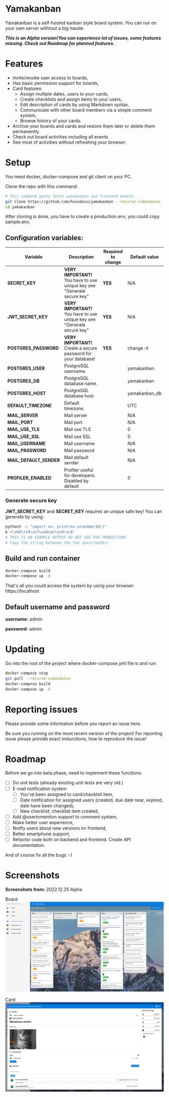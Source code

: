 # Yamakanban

Yamakanban is a self-hosted kanban style board system. You can run on your own server withtout a big hassle.

**_This is an Alpha version!You can experience lot of issues, some features missing. Check out Roadmap for planned features._**

# Features

-   Invite/revoke user access to boards,
-   Has basic permission support for boards,
-   Card features:
    -   Assign multiple dates, users to your cards,
    -   Create checklists and assign items to your users,
    -   Edit description of cards by using Markdown syntax,
    -   Communicate with other board members via a simple comment system,
    -   Browse history of your cards.
-   Archive your boards and cards and restore them later or delete them permanently.
-   Check out board activities including all events
-   See most of activities without refreshing your browser.

# Setup

You need docker, docker-compose and git client on your PC.

Clone the repo with this command:

```bash
# This command gonna fetch yamakanban and frontend module.
git clone https://github.com/husudosu/yamakanban --recurse-submodules
cd yamakanban
```

After cloning is done, you have to create a production.env, you could copy sample.env.

## Configuration variables:

| Variable                | Description                                                              | Required to change | Default value |
| ----------------------- | ------------------------------------------------------------------------ | ------------------ | ------------- |
| **SECRET_KEY**          | **VERY IMPORTANT!** You have to use unique key see "Generate secure key" | **YES**            | N/A           |
| **JWT_SECRET_KEY**      | **VERY IMPORTANT!** You have to use unique key see "Generate secure key" | **YES**            | N/A           |
| **POSTGRES_PASSWORD**   | **VERY IMPORTANT!** Create a secure password for your database!          | **YES**            | change-it     |
| **POSTGRES_USER**       | PostgreSQL username.                                                     |                    | yamakanban    |
| **POSTGRES_DB**         | PostgreSQL database name.                                                |                    | yamakanban    |
| **POSTGRES_HOST**       | PostgreSQL database host.                                                |                    | yamakanban_db |
| **DEFAULT_TIMEZONE**    | Default timezone.                                                        |                    | UTC           |
| **MAIL_SERVER**         | Mail server                                                              |                    | N/A           |
| **MAIL_PORT**           | Mail port                                                                |                    | N/A           |
| **MAIL_USE_TLS**        | Mail use TLS                                                             |                    | 0             |
| **MAIL_USE_SSL**        | Mail use SSL                                                             |                    | 0             |
| **MAIL_USERNAME**       | Mail username                                                            |                    | N/A           |
| **MAIL_PASSWORD**       | Mail password                                                            |                    | N/A           |
| **MAIL_DEFAULT_SENDER** | Mail default sender                                                      |                    | N/A           |
| **PROFILER_ENABLED**    | Profiler useful for developers. Disabled by default                      |                    | 0             |

### Generate secure key

**JWT_SECRET_KEY** and **SECRET_KEY** requires an unique safe key!
You can generate by using:

```bash
python3 -c "import os; print(os.urandom(10))"
b'=\xb0\x19\xcf\xa8LAz\xc8\xc8'
# THIS IS AN EXAMPLE OUTPUT DO NOT USE FOR PRODUCTION!
# Copy the string between the two apostrophes!
```

## Build and run container

```bash
docker-compose build
docker-compose up -d
```

That's all you could access the system by using your browser. https://localhost

## Default username and password

**username:** admin

**password:** admin

# Updating

Go into the root of the project where docker-compose.yml file is and run:

```bash
docker-compose stop
git pull --recurse-submodules
docker-compose build
docker-compose up -d
```

# Reporting issues

Please provide some information before you report an issue here.

Be sure you running on the most recent version of the project! For reporting issue please provide exact insturctions, how to reproduce the issue!

# Roadmap

Before we go into beta phase, need to implement these functions:

-   [ ] Do unit tests (already existing unit tests are very old.)
-   [ ] E-mail notification system
    -   [ ] You've been assigned to card/checklsit item,
    -   [ ] Date notification for assigned users (created, due date near, expired, date have been changed),
    -   [ ] New checklist, checklist item created,
-   [ ] Add @usertomention support to comment system,
-   [ ] Make better user experience,
-   [ ] Notify users about new versions on frontend,
-   [ ] Better smartphone support,
-   [ ] Refactor code both on backend and frontend. Create API documentation.

And of course fix all the bugs :-)

# Screenshots

**Screenshots from:** 2022.12.25 Alpha

Board
![Board](/screenshots/screenshot_board.png)

Card
![Card](/screenshots/screenshot_card.png)
